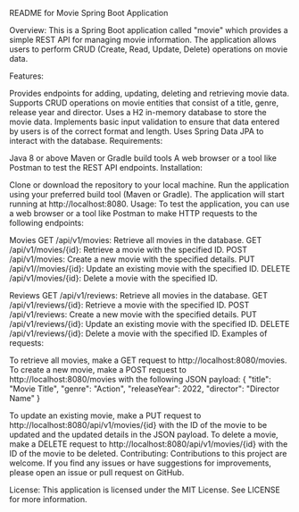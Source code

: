 README for Movie Spring Boot Application

Overview:
This is a Spring Boot application called "movie" which provides a simple REST API for managing movie information. The application allows users to perform CRUD (Create, Read, Update, Delete) operations on movie data.

Features:

Provides endpoints for adding, updating, deleting and retrieving movie data.
Supports CRUD operations on movie entities that consist of a title, genre, release year and director.
Uses a H2 in-memory database to store the movie data.
Implements basic input validation to ensure that data entered by users is of the correct format and length.
Uses Spring Data JPA to interact with the database.
Requirements:

Java 8 or above
Maven or Gradle build tools
A web browser or a tool like Postman to test the REST API endpoints.
Installation:

Clone or download the repository to your local machine.
Run the application using your preferred build tool (Maven or Gradle).
The application will start running at http://localhost:8080.
Usage:
To test the application, you can use a web browser or a tool like Postman to make HTTP requests to the following endpoints:

Movies
GET /api/v1/movies: Retrieve all movies in the database.
GET /api/v1/movies/{id}: Retrieve a movie with the specified ID.
POST /api/v1/movies: Create a new movie with the specified details.
PUT /api/v1//movies/{id}: Update an existing movie with the specified ID.
DELETE /api/v1/movies/{id}: Delete a movie with the specified ID.

Reviews
GET /api/v1/reviews: Retrieve all movies in the database.
GET /api/v1/reviews/{id}: Retrieve a movie with the specified ID.
POST /api/v1/reviews: Create a new movie with the specified details.
PUT /api/v1/reviews/{id}: Update an existing movie with the specified ID.
DELETE /api/v1/reviews/{id}: Delete a movie with the specified ID.
Examples of requests:

To retrieve all movies, make a GET request to http://localhost:8080/movies.
To create a new movie, make a POST request to http://localhost:8080/movies with the following JSON payload:
{
"title": "Movie Title",
"genre": "Action",
"releaseYear": 2022,
"director": "Director Name"
}

To update an existing movie, make a PUT request to http://localhost:8080/api/v1/movies/{id} with the ID of the movie to be updated and the updated details in the JSON payload.
To delete a movie, make a DELETE request to http://localhost:8080/api/v1/movies/{id} with the ID of the movie to be deleted.
Contributing:
Contributions to this project are welcome. If you find any issues or have suggestions for improvements, please open an issue or pull request on GitHub.

License:
This application is licensed under the MIT License. See LICENSE for more information.

